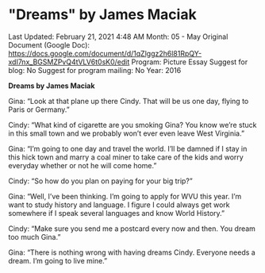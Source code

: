 # "Dreams" by James Maciak

Last Updated: February 21, 2021 4:48 AM
Month: 05 - May
Original Document (Google Doc): https://docs.google.com/document/d/1qZlggz2h6l81RpQY-xdI7nx_BGSMZPvQ4tVLV6t0sK0/edit
Program: Picture Essay
Suggest for blog: No
Suggest for program mailing: No
Year: 2016

**Dreams by James Maciak**

Gina: “Look at that plane up there Cindy. That will be us one day, flying to Paris or Germany.”

Cindy: “What kind of cigarette are you smoking Gina? You know we’re stuck in this small town and we probably won’t ever even leave West Virginia.”

Gina: “I’m going to one day and travel the world. I’ll be damned if I stay in this hick town and marry a coal miner to take care of the kids and worry everyday whether or not he will come home.”

Cindy: “So how do you plan on paying for your big trip?”

Gina: “Well, I’ve been thinking. I’m going to apply for WVU this year. I’m want to study history and language. I figure I could always get work somewhere if I speak several languages and know World History.”

Cindy: “Make sure you send me a postcard every now and then. You dream too much Gina.”

Gina: “There is nothing wrong with having dreams Cindy. Everyone needs a dream. I’m going to live mine.”